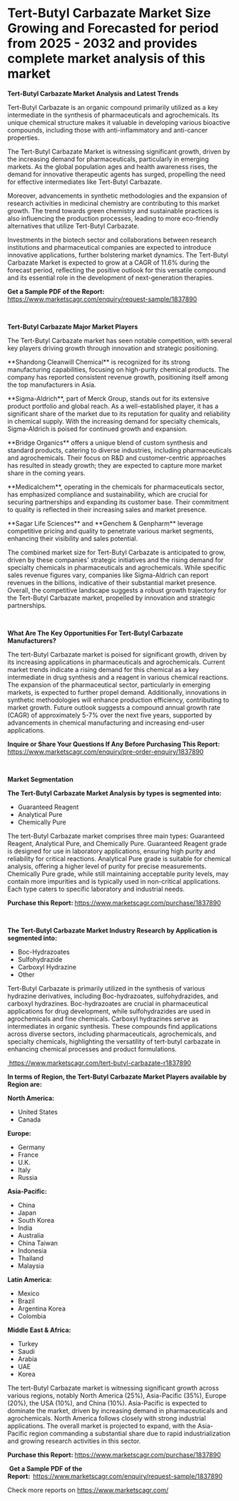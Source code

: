 <p><h1>Tert-Butyl Carbazate Market Size Growing and Forecasted for period from 2025 - 2032 and provides complete market analysis of this market</h1></p><p><strong>Tert-Butyl Carbazate Market Analysis and Latest Trends</strong></p>
<p><p>Tert-Butyl Carbazate is an organic compound primarily utilized as a key intermediate in the synthesis of pharmaceuticals and agrochemicals. Its unique chemical structure makes it valuable in developing various bioactive compounds, including those with anti-inflammatory and anti-cancer properties. </p><p>The Tert-Butyl Carbazate Market is witnessing significant growth, driven by the increasing demand for pharmaceuticals, particularly in emerging markets. As the global population ages and health awareness rises, the demand for innovative therapeutic agents has surged, propelling the need for effective intermediates like Tert-Butyl Carbazate. </p><p>Moreover, advancements in synthetic methodologies and the expansion of research activities in medicinal chemistry are contributing to this market growth. The trend towards green chemistry and sustainable practices is also influencing the production processes, leading to more eco-friendly alternatives that utilize Tert-Butyl Carbazate. </p><p>Investments in the biotech sector and collaborations between research institutions and pharmaceutical companies are expected to introduce innovative applications, further bolstering market dynamics. The Tert-Butyl Carbazate Market is expected to grow at a CAGR of 11.6% during the forecast period, reflecting the positive outlook for this versatile compound and its essential role in the development of next-generation therapies.</p></p>
<p><strong>Get a Sample PDF of the Report:&nbsp;</strong> <a href="https://www.marketscagr.com/enquiry/request-sample/1837890?utm_campaign=3277&utm_medium=2&utm_source=Github&utm_content=ia&utm_term=03042025&utm_id=tert-butyl-carbazate">https://www.marketscagr.com/enquiry/request-sample/1837890</a></p>
<p>&nbsp;</p>
<p><strong>Tert-Butyl Carbazate Major Market Players</strong></p>
<p><p>The Tert-Butyl Carbazate market has seen notable competition, with several key players driving growth through innovation and strategic positioning.</p><p>**Shandong Cleanwill Chemical** is recognized for its strong manufacturing capabilities, focusing on high-purity chemical products. The company has reported consistent revenue growth, positioning itself among the top manufacturers in Asia.</p><p>**Sigma-Aldrich**, part of Merck Group, stands out for its extensive product portfolio and global reach. As a well-established player, it has a significant share of the market due to its reputation for quality and reliability in chemical supply. With the increasing demand for specialty chemicals, Sigma-Aldrich is poised for continued growth and expansion.</p><p>**Bridge Organics** offers a unique blend of custom synthesis and standard products, catering to diverse industries, including pharmaceuticals and agrochemicals. Their focus on R&D and customer-centric approaches has resulted in steady growth; they are expected to capture more market share in the coming years.</p><p>**Medicalchem**, operating in the chemicals for pharmaceuticals sector, has emphasized compliance and sustainability, which are crucial for securing partnerships and expanding its customer base. Their commitment to quality is reflected in their increasing sales and market presence.</p><p>**Sagar Life Sciences** and **Genchem & Genpharm** leverage competitive pricing and quality to penetrate various market segments, enhancing their visibility and sales potential.</p><p>The combined market size for Tert-Butyl Carbazate is anticipated to grow, driven by these companies' strategic initiatives and the rising demand for specialty chemicals in pharmaceuticals and agrochemicals. While specific sales revenue figures vary, companies like Sigma-Aldrich can report revenues in the billions, indicative of their substantial market presence. Overall, the competitive landscape suggests a robust growth trajectory for the Tert-Butyl Carbazate market, propelled by innovation and strategic partnerships.</p></p>
<p>&nbsp;</p>
<p><strong>What Are The Key Opportunities For Tert-Butyl Carbazate Manufacturers?</strong></p>
<p><p>The tert-Butyl Carbazate market is poised for significant growth, driven by its increasing applications in pharmaceuticals and agrochemicals. Current market trends indicate a rising demand for this chemical as a key intermediate in drug synthesis and a reagent in various chemical reactions. The expansion of the pharmaceutical sector, particularly in emerging markets, is expected to further propel demand. Additionally, innovations in synthetic methodologies will enhance production efficiency, contributing to market growth. Future outlook suggests a compound annual growth rate (CAGR) of approximately 5-7% over the next five years, supported by advancements in chemical manufacturing and increasing end-user applications.</p></p>
<p><strong>Inquire or Share Your Questions If Any Before Purchasing This Report:</strong> <a href="https://www.marketscagr.com/enquiry/pre-order-enquiry/1837890?utm_campaign=3277&utm_medium=2&utm_source=Github&utm_content=ia&utm_term=03042025&utm_id=tert-butyl-carbazate">https://www.marketscagr.com/enquiry/pre-order-enquiry/1837890</a></p>
<p>&nbsp;</p>
<p><strong>Market Segmentation</strong></p>
<p><strong>The Tert-Butyl Carbazate Market Analysis by types is segmented into:</strong></p>
<p><ul><li>Guaranteed Reagent</li><li>Analytical Pure</li><li>Chemically Pure</li></ul></p>
<p><p>The tert-Butyl Carbazate market comprises three main types: Guaranteed Reagent, Analytical Pure, and Chemically Pure. Guaranteed Reagent grade is designed for use in laboratory applications, ensuring high purity and reliability for critical reactions. Analytical Pure grade is suitable for chemical analysis, offering a higher level of purity for precise measurements. Chemically Pure grade, while still maintaining acceptable purity levels, may contain more impurities and is typically used in non-critical applications. Each type caters to specific laboratory and industrial needs.</p></p>
<p><strong>Purchase this Report:&nbsp;</strong><a href="https://www.marketscagr.com/purchase/1837890?utm_campaign=3277&utm_medium=2&utm_source=Github&utm_content=ia&utm_term=03042025&utm_id=tert-butyl-carbazate">https://www.marketscagr.com/purchase/1837890</a></p>
<p>&nbsp;</p>
<p><strong>The Tert-Butyl Carbazate Market Industry Research by Application is segmented into:</strong></p>
<p><ul><li>Boc-Hydrazoates</li><li>Sulfohydrazide</li><li>Carboxyl Hydrazine</li><li>Other</li></ul></p>
<p><p>Tert-Butyl Carbazate is primarily utilized in the synthesis of various hydrazine derivatives, including Boc-hydrazoates, sulfohydrazides, and carboxyl hydrazines. Boc-hydrazoates are crucial in pharmaceutical applications for drug development, while sulfohydrazides are used in agrochemicals and fine chemicals. Carboxyl hydrazines serve as intermediates in organic synthesis. These compounds find applications across diverse sectors, including pharmaceuticals, agrochemicals, and specialty chemicals, highlighting the versatility of tert-butyl carbazate in enhancing chemical processes and product formulations.</p></p>
<p><a href="https://www.marketscagr.com/tert-butyl-carbazate-r1837890?utm_campaign=3277&utm_medium=2&utm_source=Github&utm_content=ia&utm_term=03042025&utm_id=tert-butyl-carbazate">&nbsp;https://www.marketscagr.com/tert-butyl-carbazate-r1837890</a></p>
<p><strong>In terms of Region, the Tert-Butyl Carbazate Market Players available by Region are:</strong></p>
<p>
    <p> <strong> North America: </strong>
        <ul>
            <li>United States</li>
            <li>Canada</li>
        </ul>
        </p> 
    <p> <strong> Europe: </strong>
        <ul>
            <li>Germany</li>
            <li>France</li>
            <li>U.K.</li>
            <li>Italy</li>
            <li>Russia</li>
        </ul>
        </p> 
    <p> <strong> Asia-Pacific: </strong>
        <ul>
            <li>China</li>
            <li>Japan</li>
            <li>South Korea</li>
            <li>India</li>
            <li>Australia</li>
            <li>China Taiwan</li>
            <li>Indonesia</li>
            <li>Thailand</li>
            <li>Malaysia</li>
        </ul>
        </p> 
    <p> <strong> Latin America: </strong>
        <ul>
            <li>Mexico</li>
            <li>Brazil</li>
            <li>Argentina Korea</li>
            <li>Colombia</li>
        </ul>
        </p> 
    <p> <strong> Middle East & Africa: </strong>
        <ul>
            <li>Turkey</li>
            <li>Saudi</li>
            <li>Arabia</li>
            <li>UAE</li>
            <li>Korea</li>
        </ul>
    </p>
    </p>
<p><p>The tert-Butyl Carbazate market is witnessing significant growth across various regions, notably North America (25%), Asia-Pacific (35%), Europe (20%), the USA (10%), and China (10%). Asia-Pacific is expected to dominate the market, driven by increasing demand in pharmaceuticals and agrochemicals. North America follows closely with strong industrial applications. The overall market is projected to expand, with the Asia-Pacific region commanding a substantial share due to rapid industrialization and growing research activities in this sector.</p></p>
<p><strong>Purchase this Report: </strong><a href="https://www.marketscagr.com/purchase/1837890?utm_campaign=3277&utm_medium=2&utm_source=Github&utm_content=ia&utm_term=03042025&utm_id=tert-butyl-carbazate">https://www.marketscagr.com/purchase/1837890</a></p>
<p>&nbsp;<strong>Get a Sample PDF of the Report:&nbsp;&nbsp;</strong><a href="https://www.marketscagr.com/enquiry/request-sample/1837890?utm_campaign=3277&utm_medium=2&utm_source=Github&utm_content=ia&utm_term=03042025&utm_id=tert-butyl-carbazate">https://www.marketscagr.com/enquiry/request-sample/1837890</a></p>
<p><strong></strong></p>
<p>Check more reports on <a href="https://www.marketscagr.com/?utm_campaign=3277&utm_medium=2&utm_source=Github&utm_content=ia&utm_term=03042025&utm_id=tert-butyl-carbazate">https://www.marketscagr.com/</a></p>